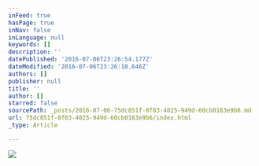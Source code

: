 ```yaml
---
inFeed: true
hasPage: true
inNav: false
inLanguage: null
keywords: []
description: ''
datePublished: '2016-07-06T23:26:54.177Z'
dateModified: '2016-07-06T23:26:10.646Z'
authors: []
publisher: null
title: ''
author: []
starred: false
sourcePath: _posts/2016-07-06-75dc851f-8f83-4025-949d-60cb0183e9b6.md
url: 75dc851f-8f83-4025-949d-60cb0183e9b6/index.html
_type: Article

---
```

![](https://the-grid-user-content.s3-us-west-2.amazonaws.com/4fd71dcb-6224-4904-8fa9-9c0f9e478b7d.jpg)